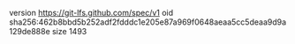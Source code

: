 version https://git-lfs.github.com/spec/v1
oid sha256:462b8bbd5b252adf2fdddc1e205e87a969f0648aeaa5cc5deaa9d9a129de888e
size 1493
